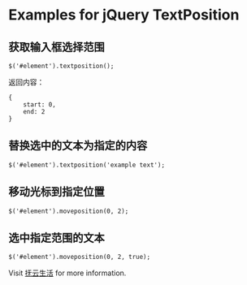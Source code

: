 # Examples for jQuery TextPosition

## 获取输入框选择范围

	$('#element').textposition();

返回内容：

	{
	    start: 0,
	    end: 2
	}

## 替换选中的文本为指定的内容

	$('#element').textposition('example text');

## 移动光标到指定位置

	$('#element').moveposition(0, 2);

## 选中指定范围的文本

	$('#element').moveposition(0, 2, true);

Visit [抚云生活](http://www.ifuyun.com/ "抚云生活") for more information.